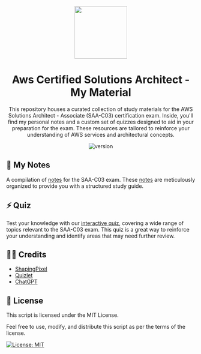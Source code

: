 <div align="center">
  <img src='https://d1.awsstatic.com/training-and-certification/certification-badges/AWS-Certified-Solutions-Architect-Associate_badge.3419559c682629072f1eb968d59dea0741772c0f.png' height='140'>
</div>

<h1 align="center">
  Aws Certified Solutions Architect - My Material
</h1>

<p align="center">
  This repository houses a curated collection of study materials for the AWS Solutions Architect - Associate (SAA-C03) certification exam. Inside, you'll find my personal notes and a custom set of quizzes designed to aid in your preparation for the exam. These resources are tailored to reinforce your understanding of AWS services and architectural concepts. 
</p>

<p align="center">
  <img src="https://img.shields.io/badge/state-in_development-blue" alt="version">
</p>

##  📝 My Notes

A compilation of [notes](https://github.com/GabrielFlores8227/SAA-C03/tree/main/doc) for the SAA-C03 exam. These [notes](https://github.com/GabrielFlores8227/SAA-C03/tree/main/doc) are meticulously organized to provide you with a structured study guide.

## ⚡ Quiz

Test your knowledge with our [interactive quiz](https://gabrielflores8227.github.io/SAA-C03/quiz/), covering a wide range of topics relevant to the SAA-C03 exam. This quiz is a great way to reinforce your understanding and identify areas that may need further review.

## 👏🏼 Credits

<ul>
  <li>
    <a href="https://www.youtube.com/@shapingpixel">ShapingPixel</a>
  </li>
  <li>
    <a href="https://quizlet.com/144321056/aws-certified-solutions-architect-associate-practice-questions-flash-cards">Quizlet</a>
  </li>
  <li>
    <a href="https://chat.openai.com">ChatGPT</a>
  </li>
</ul>

## 📖 License

This script is licensed under the MIT License.

Feel free to use, modify, and distribute this script as per the terms of the license.

[![License: MIT](https://img.shields.io/badge/License-MIT-yellow.svg)](https://opensource.org/licenses/MIT)


